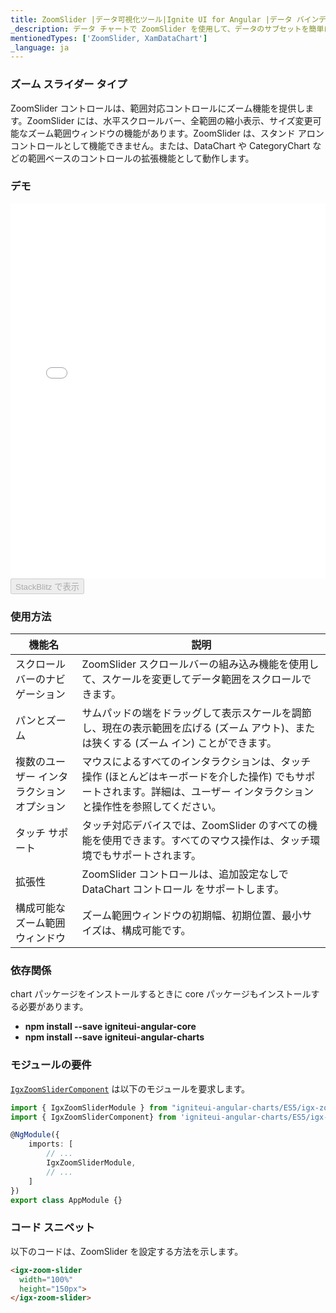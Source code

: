 ```yaml
---
title: ZoomSlider |データ可視化ツール|Ignite UI for Angular |データ バインディング|Infragistics
_description: データ チャートで ZoomSlider を使用して、データのサブセットを簡単に表示します。最小値および最大値を表す 2 つのハンドルで表示します。
mentionedTypes: ['ZoomSlider, XamDataChart']
_language: ja
---
```


### ズーム スライダー タイプ

ZoomSlider コントロールは、範囲対応コントロールにズーム機能を提供します。ZoomSlider には、水平スクロールバー、全範囲の縮小表示、サイズ変更可能なズーム範囲ウィンドウの機能があります。ZoomSlider は、スタンド アロン コントロールとして機能できません。または、DataChart や CategoryChart などの範囲ベースのコントロールの拡張機能として動作します。

### デモ

<div class="sample-container loading" style="height: 600px">
    <iframe id="zoomslider-overview-iframe" src='{environment:dvDemosBaseUrl}/charts/zoomslider-overview' width="100%" height="100%" seamless frameBorder="0" onload="onXPlatSampleIframeContentLoaded(this);"></iframe>
</div>
<div>
    <button data-localize="stackblitz" disabled class="stackblitz-btn"   data-iframe-id="zoomslider-overview-iframe" data-demos-base-url="{environment:dvDemosBaseUrl}">StackBlitz で表示
    </button>
</div>

<div class="divider--half"></div>

### 使用方法

| 機能名                    | 説明                                                                                      |
| ---------------------- | --------------------------------------------------------------------------------------- |
| スクロールバーのナビゲーション        | ZoomSlider スクロールバーの組み込み機能を使用して、スケールを変更してデータ範囲をスクロールできます。                                |
| パンとズーム                 | サムパッドの端をドラッグして表示スケールを調節し、現在の表示範囲を広げる (ズーム アウト)、または狭くする (ズーム イン) ことができます。                |
| 複数のユーザー インタラクション オプション | マウスによるすべてのインタラクションは、タッチ操作 (ほとんどはキーボードを介した操作) でもサポートされます。詳細は、ユーザー インタラクションと操作性を参照してください。 |
| タッチ サポート               | タッチ対応デバイスでは、ZoomSlider のすべての機能を使用できます。すべてのマウス操作は、タッチ環境でもサポートされます。                       |
| 拡張性                    | ZoomSlider コントロールは、追加設定なしで DataChart コントロール をサポートします。                                   |
| 構成可能なズーム範囲ウィンドウ        | ズーム範囲ウィンドウの初期幅、初期位置、最小サイズは、構成可能です。                                                      |

### 依存関係

chart パッケージをインストールするときに core パッケージもインストールする必要があります。

-   **npm install --save igniteui-angular-core**
-   **npm install --save igniteui-angular-charts**

### モジュールの要件

[`IgxZoomSliderComponent`](/products/ignite-ui-angular/api/docs/typescript/latest/classes/igxzoomslidercomponent.html) は以下のモジュールを要求します。

```ts
import { IgxZoomSliderModule } from "igniteui-angular-charts/ES5/igx-zoom-slider-module";
import { IgxZoomSliderComponent} from 'igniteui-angular-charts/ES5/igx-zoom-slider-component';

@NgModule({
    imports: [
        // ...
        IgxZoomSliderModule,
        // ...
    ]
})
export class AppModule {}
```

### コード スニペット

以下のコードは、ZoomSlider を設定する方法を示します。

```html
<igx-zoom-slider
  width="100%"
  height="150px">
</igx-zoom-slider>
```

<div class="divider--half"></div>
